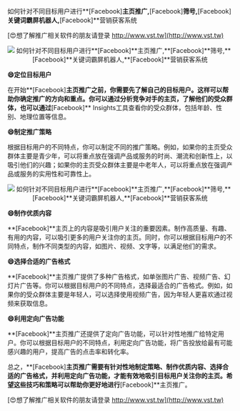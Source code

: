 如何针对不同目标用户进行**[Facebook]**主页推广,**[Facebook]**筛号,**[Facebook]**关键词霸屏机器人,**[Facebook]**营销获客系统

[😍想了解推广相关软件的朋友请登录 http://www.vst.tw](http://www.vst.tw)

 <center><img src="https://vst.tw/MP4/tuiguang/png/3.png" alt="如何针对不同目标用户进行**[Facebook]**主页推广,**[Facebook]**筛号,**[Facebook]**关键词霸屏机器人,**[Facebook]**营销获客系统"></center>

**😄定位目标用户**

在开始**[Facebook]**主页推广之前，你需要先了解自己的目标用户。这样可以帮助你确定推广的方向和重点。你可以通过分析竞争对手的主页，了解他们的受众群体，也可以通过**[Facebook]** Insights工具查看你的受众群体，包括年龄、性别、地理位置等信息。

**😄制定推广策略**

根据目标用户的不同特点，你可以制定不同的推广策略。例如，如果你的主页受众群体主要是青少年，可以将重点放在强调产品或服务的时尚、潮流和创新性上，以吸引他们的兴趣；如果你的主页受众群体主要是中老年人，可以将重点放在强调产品或服务的实用性和可靠性上。

 <center><img src="https://vst.tw/MP4/tuiguang/png/1.png" alt="如何针对不同目标用户进行**[Facebook]**主页推广,**[Facebook]**筛号,**[Facebook]**关键词霸屏机器人,**[Facebook]**营销获客系统"></center>

**😄制作优质内容**

**[Facebook]**主页上的内容是吸引用户关注的重要因素。制作高质量、有趣、有用的内容，可以吸引更多的用户关注你的主页。同时，你可以根据目标用户的不同特点，制作不同类型的内容，如图片、视频、文字等，以满足他们的需求。

**😄选择合适的广告格式**

**[Facebook]**主页推广提供了多种广告格式，如单张图片广告、视频广告、幻灯片广告等。你可以根据目标用户的不同特点，选择最适合的广告格式。例如，如果你的受众群体主要是年轻人，可以选择使用视频广告，因为年轻人更喜欢通过视频来获取信息。

**😄利用定向广告功能**

**[Facebook]**主页推广还提供了定向广告功能，可以针对性地推广给特定用户。你可以根据目标用户的不同特点，利用定向广告功能，将广告投放给最有可能感兴趣的用户，提高广告的点击率和转化率。

总之，**[Facebook]**主页推广需要有针对性地制定策略、制作优质内容、选择合适的广告格式，并利用定向广告功能，才能有效地吸引目标用户关注你的主页。希望这些技巧和策略可以帮助你更好地进行**[Facebook]**主页推广。

[😍想了解推广相关软件的朋友请登录 http://www.vst.tw](http://www.vst.tw)



